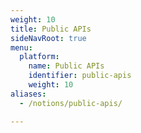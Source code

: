 ```yaml
---
weight: 10
title: Public APIs
sideNavRoot: true
menu:
  platform:
    name: Public APIs
    identifier: public-apis
    weight: 10
aliases:
  - /notions/public-apis/

---
```

